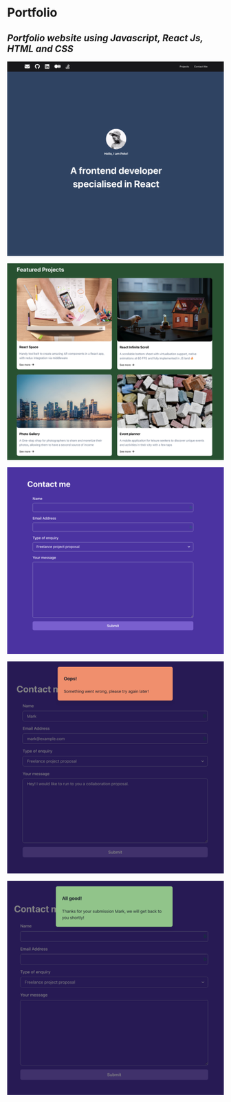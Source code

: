 # Portfolio 
## *Portfolio website using Javascript, React Js, HTML and CSS*

![](screenshots/image3.png)

![](screenshots/image2.png)

![](screenshots/image4.png)

![](screenshots/image6.png)

![](screenshots/image7.png)
